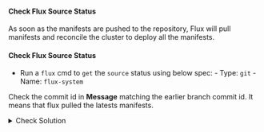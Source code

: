 #### Check Flux Source Status
As soon as the manifests are pushed to the repository, Flux will pull manifests and reconcile the cluster to deploy all the manifests.

#### Check Flux Source Status
- Run a `flux` cmd to `get` the `source` status using below spec:
        - Type: `git`
        - Name: `flux-system`

Check the commit id in **Message** matching the earlier branch commit id. It means that flux pulled the latests manifests.

<details><summary>Check Solution</summary>

```
flux get source git flux-system
```{{exec}}

</details>

<br>

#### Check Flux Kustomization Status
- Run a `flux` cmd to `get` the `Kustomization` status using below spec:
    - Type: `kustomization`
    - Name: `flux-system`

Check the commit id in **Message** matching the earlier branch commit id. It means that flux pulled the latests manifests.

<details><summary>Check Solution</summary>

```
flux get kustomization flux-system
```{{exec}}

</details>

<br>

##### Check Kubernetes Namespace
A new namespace `1-demo` is created
```
k get ns
```{{exec}}

Check the status of deployment, pod, service are in `RUNNING` state
```
k -n 1-demo get all
```{{exec}}

#### Access the application on its NodePort
Now `access/play` Block Buster App - `version 7.1.0` using the below link:

# [Play Block Buster App - 7.1.0]({{TRAFFIC_HOST1_30001}})